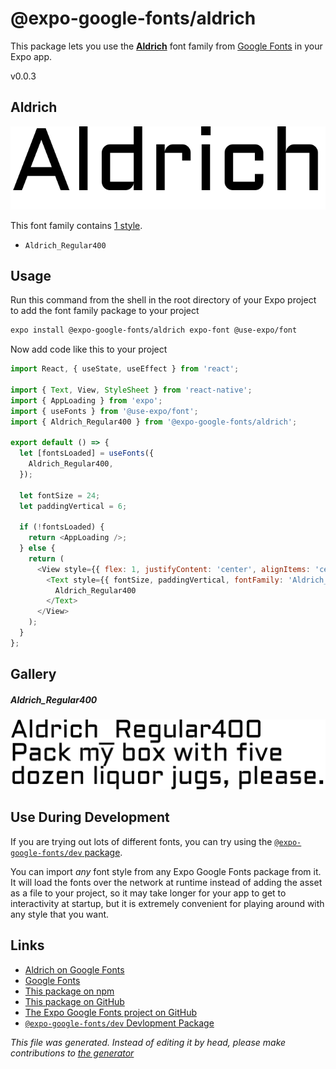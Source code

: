# @expo-google-fonts/aldrich

This package lets you use the [**Aldrich**](https://fonts.google.com/specimen/Aldrich) font family from [Google Fonts](https://fonts.google.com/) in your Expo app.

v0.0.3

## Aldrich

![Aldrich](./font-family.png)

This font family contains [1 style](#gallery).

- `Aldrich_Regular400`

## Usage

Run this command from the shell in the root directory of your Expo project to add the font family package to your project
```sh
expo install @expo-google-fonts/aldrich expo-font @use-expo/font
```

Now add code like this to your project
```js
import React, { useState, useEffect } from 'react';

import { Text, View, StyleSheet } from 'react-native';
import { AppLoading } from 'expo';
import { useFonts } from '@use-expo/font';
import { Aldrich_Regular400 } from '@expo-google-fonts/aldrich';

export default () => {
  let [fontsLoaded] = useFonts({
    Aldrich_Regular400,
  });

  let fontSize = 24;
  let paddingVertical = 6;

  if (!fontsLoaded) {
    return <AppLoading />;
  } else {
    return (
      <View style={{ flex: 1, justifyContent: 'center', alignItems: 'center' }}>
        <Text style={{ fontSize, paddingVertical, fontFamily: 'Aldrich_Regular400' }}>
          Aldrich_Regular400
        </Text>
      </View>
    );
  }
};

```

## Gallery

##### Aldrich_Regular400
![Aldrich_Regular400](./e288c81eacbaee70be6e11a25f4fb3bdaffcc0ea0449f285c94fc558e64335f4.ttf.png)


## Use During Development

If you are trying out lots of different fonts, you can try using the [`@expo-google-fonts/dev` package](https://github.com/expo/google-fonts/tree/master/font-packages/dev#readme).

You can import *any* font style from any Expo Google Fonts package from it. It will load the fonts
over the network at runtime instead of adding the asset as a file to your project, so it may take longer
for your app to get to interactivity at startup, but it is extremely convenient
for playing around with any style that you want.

## Links

- [Aldrich on Google Fonts](https://fonts.google.com/specimen/Aldrich)
- [Google Fonts](https://fonts.google.com/)
- [This package on npm](https://www.npmjs.com/package/@expo-google-fonts/aldrich)
- [This package on GitHub](https://github.com/expo/google-fonts/tree/master/font-packages/aldrich)
- [The Expo Google Fonts project on GitHub](https://github.com/expo/google-fonts)
- [`@expo-google-fonts/dev` Devlopment Package](https://github.com/expo/google-fonts/tree/master/font-packages/dev)


*This file was generated. Instead of editing it by head, please make contributions to [the generator](https://github.com/expo/google-fonts/tree/master/packages/generator)*
